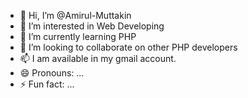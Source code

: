 - 👋 Hi, I’m @Amirul-Muttakin
- 👀 I’m interested in Web Developing
- 🌱 I’m currently learning PHP
- 💞️ I’m looking to collaborate on other PHP developers
- 📫 I am available in my gmail account.
- 😄 Pronouns: ...
- ⚡ Fun fact: ...

<!---
Amirul-Muttakin/Amirul-Muttakin is a ✨ special ✨ repository because its `README.md` (this file) appears on your GitHub profile.
You can click the Preview link to take a look at your changes.
--->
